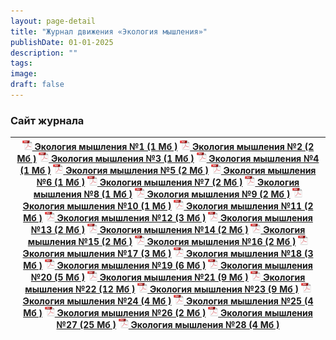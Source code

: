 ```yaml
---
layout: page-detail
title: "Журнал движения «Экология мышления»"
publishDate: 01-01-2025
description: ""
tags:
image:
draft: false
---
```


### Сайт журнала

| [![](/i/files/pdf.gif) Экология мышления №1 (1 Мб )](/binaries/file/news/f%5F122.pdf) [![](/i/files/pdf.gif) Экология мышления №2 (2 Мб )](/binaries/file/news/f%5F123.pdf) [![](/i/files/pdf.gif) Экология мышления №3 (1 Мб )](/binaries/file/news/f%5F124.pdf) [![](/i/files/pdf.gif) Экология мышления №4 (1 Мб )](/binaries/file/news/f%5F125.pdf) [![](/i/files/pdf.gif) Экология мышления №5 (2 Мб )](/binaries/file/news/f%5F185.pdf) [![](/i/files/pdf.gif) Экология мышления №6 (1 Мб )](/binaries/file/news/f%5F186.pdf) [![](/i/files/pdf.gif) Экология мышления №7 (2 Мб )](/binaries/file/news/f%5F187.pdf) [![](/i/files/pdf.gif) Экология мышления №8 (1 Мб )](/binaries/file/news/f%5F188.pdf) [![](/i/files/pdf.gif) Экология мышления №9 (2 Мб )](/binaries/file/news/f%5F851.pdf) [![](/i/files/pdf.gif) Экология мышления №10 (1 Мб )](/binaries/file/news/f%5F852.pdf) [![](/i/files/pdf.gif) Экология мышления №11 (2 Мб )](/binaries/file/news/f%5F853.pdf) [![](/i/files/pdf.gif) Экология мышления №12 (3 Мб )](/binaries/file/news/f%5F885.pdf) [![](/i/files/pdf.gif) Экология мышления №13 (2 Мб )](/binaries/file/news/f%5F886.pdf) [![](/i/files/pdf.gif) Экология мышления №14 (2 Мб )](/binaries/file/news/f%5F887.pdf) [![](/i/files/pdf.gif) Экология мышления №15 (2 Мб )](/binaries/file/news/f%5F895.pdf) [![](/i/files/pdf.gif) Экология мышления №16 (2 Мб )](/binaries/file/news/f%5F896.pdf) [![](/i/files/pdf.gif) Экология мышления №17 (3 Мб )](/binaries/file/news/f%5F897.pdf) [![](/i/files/pdf.gif) Экология мышления №18 (3 Мб )](/binaries/file/news/f%5F2507.pdf) [![](/i/files/pdf.gif) Экология мышления №19 (6 Мб )](/binaries/file/news/f%5F2594.pdf) [![](/i/files/pdf.gif) Экология мышления №20 (5 Мб )](/binaries/file/news/f%5F2588.pdf) [![](/i/files/pdf.gif) Экология мышления №21 (9 Мб )](/binaries/file/news/f%5F2632.pdf) [![](/i/files/pdf.gif) Экология мышления №22 (12 Мб )](/binaries/file/news/f%5F2633.pdf) [![](/i/files/pdf.gif) Экология мышления №23 (9 Мб )](/binaries/file/news/f%5F2646.pdf) [![](/i/files/pdf.gif) Экология мышления №24 (4 Мб )](/binaries/file/news/f%5F2653.pdf) [![](/i/files/pdf.gif) Экология мышления №25 (4 Мб )](/binaries/file/news/f%5F2658.pdf) [![](/i/files/pdf.gif) Экология мышления №26 (2 Мб )](/binaries/file/news/f%5F3138.pdf) [![](/i/files/pdf.gif) Экология мышления №27 (25 Мб )](/binaries/file/news/f%5F3141.pdf) [![](/i/files/pdf.gif) Экология мышления №28 (4 Мб )](/binaries/file/news/f%5F3140.pdf) |
| --------------------------------------------------------------------------------------------------------------------------------------------------------------------------------------------------------------------------------------------------------------------------------------------------------------------------------------------------------------------------------------------------------------------------------------------------------------------------------------------------------------------------------------------------------------------------------------------------------------------------------------------------------------------------------------------------------------------------------------------------------------------------------------------------------------------------------------------------------------------------------------------------------------------------------------------------------------------------------------------------------------------------------------------------------------------------------------------------------------------------------------------------------------------------------------------------------------------------------------------------------------------------------------------------------------------------------------------------------------------------------------------------------------------------------------------------------------------------------------------------------------------------------------------------------------------------------------------------------------------------------------------------------------------------------------------------------------------------------------------------------------------------------------------------------------------------------------------------------------------------------------------------------------------------------------------------------------------------------------------------------------------------------------------------------------------------------------------------------------------------------------------------------------------------------------------------------------------------------------------------------------------------------------------------------------------------------------------------------------------------------------------------------------------------------------------------------------------------------------------------------------------------------------- |
  
  
